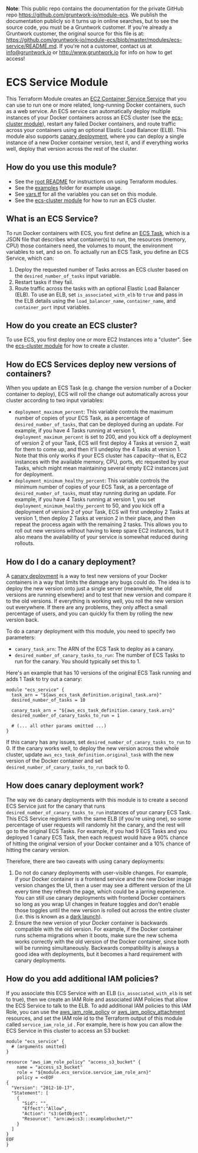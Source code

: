 **Note**: This public repo contains the documentation for the private GitHub repo <https://github.com/gruntwork-io/module-ecs>.
We publish the documentation publicly so it turns up in online searches, but to see the source code, you must be a Gruntwork customer.
If you're already a Gruntwork customer, the original source for this file is at: <https://github.com/gruntwork-io/module-ecs/blob/master/modules/ecs-service/README.md>.
If you're not a customer, contact us at <info@gruntwork.io> or <http://www.gruntwork.io> for info on how to get access!

# ECS Service Module

This Terraform Module creates an [EC2 Container Service
Service](http://docs.aws.amazon.com/AmazonECS/latest/developerguide/ecs_services.html) that you can use to run one or
more related, long-running Docker containers, such as a web service. An ECS service can automatically deploy multiple
instances of your Docker containers across an ECS cluster (see the [ecs-cluster module](../ecs-cluster)), restart any
failed Docker containers, and route traffic across your containers using an optional Elastic Load Balancer (ELB). This
module also supports [canary deployment](http://martinfowler.com/bliki/CanaryRelease.html), where you can deploy a
single instance of a new Docker container version, test it, and if everything works well, deploy that version across
the rest of the cluster.

## How do you use this module?

* See the [root README](/README.md) for instructions on using Terraform modules.
* See the [examples](/examples) folder for example usage.
* See [vars.tf](./vars.tf) for all the variables you can set on this module.
* See the [ecs-cluster module](../ecs-cluster) for how to run an ECS cluster.

## What is an ECS Service?

To run Docker containers with ECS, you first define an [ECS
Task](http://docs.aws.amazon.com/AmazonECS/latest/developerguide/task_defintions.html), which is a JSON file that
describes what container(s) to run, the resources (memory, CPU) those containers need, the volumes to mount, the
environment variables to set, and so on. To actually run an ECS Task, you define an ECS Service, which can:

1. Deploy the requested number of Tasks across an ECS cluster based on the `desired_number_of_tasks` input variable.
1. Restart tasks if they fail.
1. Route traffic across the tasks with an optional Elastic Load Balancer (ELB). To use an ELB, set `is_associated_with_elb`
   to `true` and pass in the ELB details using the `load_balancer_name`, `container_name`, and `container_port`
   input variables.

## How do you create an ECS cluster?

To use ECS, you first deploy one or more EC2 Instances into a "cluster". See the [ecs-cluster module](../ecs-cluster)
for how to create a cluster.

## How do ECS Services deploy new versions of containers?

When you update an ECS Task (e.g. change the version number of a Docker container to deploy), ECS will roll the change
out automatically across your cluster according to two input variables:

* `deployment_maximum_percent`: This variable controls the maximum number of copies of your ECS Task, as a percentage of
  `desired_number_of_tasks`, that can be deployed during an update. For example, if you have 4 Tasks running at version
  1, `deployment_maximum_percent` is set to 200, and you kick off a deployment of version 2 of your Task, ECS will
  first deploy 4 Tasks at version 2, wait for them to come up, and then it'll undeploy the 4 Tasks at version 1. Note
  that this only works if your ECS cluster has capacity--that is, EC2 instances with the available memory, CPU, ports,
  etc requested by your Tasks, which might mean maintaining several empty EC2 instances just for deployment.
* `deployment_minimum_healthy_percent`: This variable controls the minimum number of copies of your ECS Task, as a
  percentage of `desired_number_of_tasks`, must stay running during an update. For example, if you have 4 Tasks running
  at version 1, you set `deployment_minimum_healthy_percent` to 50, and you kick off a deployment of version 2 of your
  Task, ECS will first undeploy 2 Tasks at version 1, then deploy 2 Tasks at version 2 in their place, and then repeat
  the process again with the remaining 2 tasks. This allows you to roll out new versions without having to keep spare
  EC2 instances, but it also means the availability of your service is somewhat reduced during rollouts.

## How do I do a canary deployment?

A [canary deployment](http://martinfowler.com/bliki/CanaryRelease.html) is a way to test new versions of your Docker
containers in a way that limits the damage any bugs could do. The idea is to deploy the new version onto just a single
server (meanwhile, the old versions are running elsewhere) and to test that new version and compare it to the old
versions. If everything is working well, you roll the new version out everywhere. If there are any problems, they only
affect a small percentage of users, and you can quickly fix them by rolling the new version back.

To do a canary deployment with this module, you need to specify two parameters:

* `canary_task_arn`: The ARN of the ECS Task to deploy as a canary.
* `desired_number_of_canary_tasks_to_run`: The number of ECS Tasks to run for the canary. You should typically set
  this to 1.

Here's an example that has 10 versions of the original ECS Task running and adds 1 Task to try out a canary:

```hcl
module "ecs_service" {
  task_arn = "${aws_ecs_task_definition.original_task.arn}"
  desired_number_of_tasks = 10

  canary_task_arn = "${aws_ecs_task_definition.canary_task.arn}"
  desired_number_of_canary_tasks_to_run = 1

  # (... all other params omitted ...)
}
```

If this canary has any issues, set `desired_number_of_canary_tasks_to_run` to 0. If the canary works well, to
deploy the new version across the whole cluster, update `aws_ecs_task_definition.original_task` with the new version of
the Docker container and set `desired_number_of_canary_tasks_to_run` back to 0.

## How does canary deployment work?

The way we do canary deployments with this module is to create a second ECS Service just for the canary that runs
`desired_number_of_canary_tasks_to_run` instances of your canary ECS Task. This ECS Service registers with the same
ELB (if you're using one), so some percentage of user requests will randomly hit the canary, and the rest will go to
the original ECS Tasks. For example, if you had 9 ECS Tasks and you deployed 1 canary ECS Task, then each request would
have a 90% chance of hitting the original version of your Docker container and a 10% chance of hitting the canary
version.

Therefore, there are two caveats with using canary deployments:

1. Do not do canary deployments with user-visible changes. For example, if your Docker container is a frontend service
   and the new Docker image version changes the UI, then a user may see a different version of the UI every time they
   refresh the page, which could be a jarring experience. You can still use canary deployments with frontend Docker
   containers so long as you wrap UI changes in feature toggles and don't enable those toggles until the new version is
   rolled out across the entire cluster (i.e. this is known as a [dark
   launch](http://tech.co/the-dark-launch-how-googlefacebook-release-new-features-2016-04)).
1. Ensure the new version of your Docker container is backwards compatible with the old version. For example, if the
   Docker container runs schema migrations when it boots, make sure the new schema works correctly with the old version
   of the Docker container, since both will be running simultaneously. Backwards compatibility is always a good idea
   with deployments, but it becomes a hard requirement with canary deployments.

## How do you add additional IAM policies?

If you associate this ECS Service with an ELB (`is_associated_with_elb` is set to true), then we create an IAM Role and
associated IAM Policies that allow the ECS Service to talk to the ELB. To add additional IAM policies to this IAM Role,
you can use the [aws_iam_role_policy](https://www.terraform.io/docs/providers/aws/r/iam_role_policy.html) or
[aws_iam_policy_attachment](https://www.terraform.io/docs/providers/aws/r/iam_policy_attachment.html) resources, and
set the IAM role id to the Terraform output of this module called `service_iam_role_id` . For example, here is how
you can allow the ECS Service in this cluster to access an S3 bucket:

```hcl
module "ecs_service" {
  # (arguments omitted)
}

resource "aws_iam_role_policy" "access_s3_bucket" {
    name = "access_s3_bucket"
    role = "${module.ecs_service.service_iam_role_arn}"
    policy = <<EOF
{
  "Version": "2012-10-17",
  "Statement": [
    {
      "Sid": "",
      "Effect":"Allow",
      "Action": "s3:GetObject",
      "Resource": "arn:aws:s3:::examplebucket/*"
    }
  ]
}
EOF
}
```